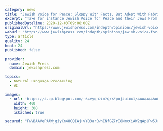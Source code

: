 ```yaml
---
category: news
title: "Jewish Voice for Peace: Sloppy With Facts, But Adept With Fabrications"
excerpt: "Take for instance Jewish Voice for Peace and their Jews From The Middle East Fact Sheet, which adopts both anti-Israel and pro-Arab narratives. In the second paragraph of this sheet, JVP claims: Middle Eastern Jews were generally indifferent or opposed to secular Zionism coming from Europe (Zvi Ben Dror,"
publishedDateTime: 2020-12-03T09:08:00Z
originalUrl: "https://www.jewishpress.com/indepth/opinions/jewish-voice-for-peace-sloppy-with-facts-but-adept-with-fabrications/2020/12/03/"
webUrl: "https://www.jewishpress.com/indepth/opinions/jewish-voice-for-peace-sloppy-with-facts-but-adept-with-fabrications/2020/12/03/"
type: article
quality: 24
heat: 24
published: false

provider:
  name: Jewish Press
  domain: jewishpress.com

topics:
  - Natural Language Processing
  - AI

images:
  - url: "https://2.bp.blogspot.com/-S4Vyq-D1m7Q/XFpoj2uiNxI/AAAAAAAB0E4/9CPGT-komucuwCZmnM23O5J4gS0BdYaLwCLcBGAs/s400/title2.png"
    width: 400
    height: 308
    isCached: true

secured: "FwVBAAVePAAWjgiyCm48CQIAj+vYQ3arJwhINfGZ7rI8NmcCiAW2qApjFw5JrMjAv5bTtg+64ImURONJyAq8mjwgH2kelAEnpyU1NxMMSPu/iQLqB1J3pPiR/rfh7gHZVSXmy9RO4kE9p+Pt6DDNIgz4kKELKThp9Y0I7n5cY/X9vVr0oyAuYuX7syY6/fLkFECcOzxt6ae+DX82LY/ZfBd3EduVyCxKhQ9T67MFMJD53sIwqMJ0225zWiD7Bua17iUREVtk7WJ4D9wzkc5I5Ot5f6PLieiFiNwvamVMjSaJNJtvI7szAB0Y458s2Qsp3bElIvfte87KjCIqVKhwdI+I0nFeNL/PhmvjUe8dN5I=;YZlC7RWiyu4MbXOrWWqn7w=="
---
```


